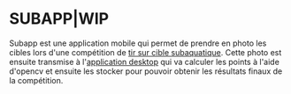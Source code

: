 
# SUBAPP|WIP

Subapp est une application mobile qui permet de prendre en photo les cibles lors d'une compétition de [tir sur cible subaquatique](https://tirsub.ffessm.fr/). Cette photo est ensuite transmise à l'[application desktop](https://github.com/DayUx/subapp-desktop) qui va calculer les points à l'aide d'opencv et ensuite les stocker pour pouvoir obtenir les résultats finaux de la compétition.
